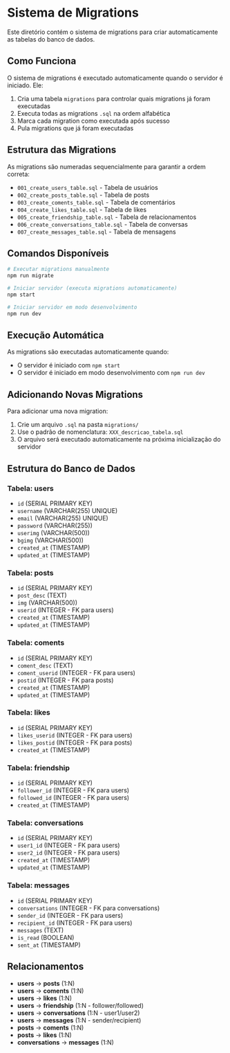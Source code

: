 # Sistema de Migrations

Este diretório contém o sistema de migrations para criar automaticamente as tabelas do banco de dados.

## Como Funciona

O sistema de migrations é executado automaticamente quando o servidor é iniciado. Ele:

1. Cria uma tabela `migrations` para controlar quais migrations já foram executadas
2. Executa todas as migrations `.sql` na ordem alfabética
3. Marca cada migration como executada após sucesso
4. Pula migrations que já foram executadas

## Estrutura das Migrations

As migrations são numeradas sequencialmente para garantir a ordem correta:

- `001_create_users_table.sql` - Tabela de usuários
- `002_create_posts_table.sql` - Tabela de posts
- `003_create_coments_table.sql` - Tabela de comentários
- `004_create_likes_table.sql` - Tabela de likes
- `005_create_friendship_table.sql` - Tabela de relacionamentos
- `006_create_conversations_table.sql` - Tabela de conversas
- `007_create_messages_table.sql` - Tabela de mensagens

## Comandos Disponíveis

```bash
# Executar migrations manualmente
npm run migrate

# Iniciar servidor (executa migrations automaticamente)
npm start

# Iniciar servidor em modo desenvolvimento
npm run dev
```

## Execução Automática

As migrations são executadas automaticamente quando:
- O servidor é iniciado com `npm start`
- O servidor é iniciado em modo desenvolvimento com `npm run dev`

## Adicionando Novas Migrations

Para adicionar uma nova migration:

1. Crie um arquivo `.sql` na pasta `migrations/`
2. Use o padrão de nomenclatura: `XXX_descricao_tabela.sql`
3. O arquivo será executado automaticamente na próxima inicialização do servidor

## Estrutura do Banco de Dados

### Tabela: users
- `id` (SERIAL PRIMARY KEY)
- `username` (VARCHAR(255) UNIQUE)
- `email` (VARCHAR(255) UNIQUE)
- `password` (VARCHAR(255))
- `userimg` (VARCHAR(500))
- `bgimg` (VARCHAR(500))
- `created_at` (TIMESTAMP)
- `updated_at` (TIMESTAMP)

### Tabela: posts
- `id` (SERIAL PRIMARY KEY)
- `post_desc` (TEXT)
- `img` (VARCHAR(500))
- `userid` (INTEGER - FK para users)
- `created_at` (TIMESTAMP)
- `updated_at` (TIMESTAMP)

### Tabela: coments
- `id` (SERIAL PRIMARY KEY)
- `coment_desc` (TEXT)
- `coment_userid` (INTEGER - FK para users)
- `postid` (INTEGER - FK para posts)
- `created_at` (TIMESTAMP)
- `updated_at` (TIMESTAMP)

### Tabela: likes
- `id` (SERIAL PRIMARY KEY)
- `likes_userid` (INTEGER - FK para users)
- `likes_postid` (INTEGER - FK para posts)
- `created_at` (TIMESTAMP)

### Tabela: friendship
- `id` (SERIAL PRIMARY KEY)
- `follower_id` (INTEGER - FK para users)
- `followed_id` (INTEGER - FK para users)
- `created_at` (TIMESTAMP)

### Tabela: conversations
- `id` (SERIAL PRIMARY KEY)
- `user1_id` (INTEGER - FK para users)
- `user2_id` (INTEGER - FK para users)
- `created_at` (TIMESTAMP)
- `updated_at` (TIMESTAMP)

### Tabela: messages
- `id` (SERIAL PRIMARY KEY)
- `conversations` (INTEGER - FK para conversations)
- `sender_id` (INTEGER - FK para users)
- `recipient_id` (INTEGER - FK para users)
- `messages` (TEXT)
- `is_read` (BOOLEAN)
- `sent_at` (TIMESTAMP)

## Relacionamentos

- **users** → **posts** (1:N)
- **users** → **coments** (1:N)
- **users** → **likes** (1:N)
- **users** → **friendship** (1:N - follower/followed)
- **users** → **conversations** (1:N - user1/user2)
- **users** → **messages** (1:N - sender/recipient)
- **posts** → **coments** (1:N)
- **posts** → **likes** (1:N)
- **conversations** → **messages** (1:N) 